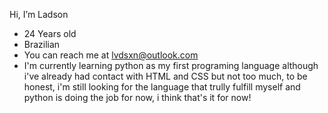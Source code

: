 Hi, I’m Ladson
- 24 Years old
- Brazilian
- You can reach me at lvdsxn@outlook.com
- I'm currently learning python as my first programing language although i've already had contact with HTML and CSS but not too much,
to be honest, i'm still looking for the language that trully fulfill myself and python is doing the job for now, i think that's it for now! 

<!---
Lvdsn/Lvdsn is a ✨ special ✨ repository because its `README.md` (this file) appears on your GitHub profile.
You can click the Preview link to take a look at your changes.
--->
